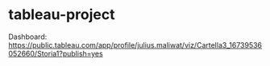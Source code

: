 # tableau-project

Dashboard: https://public.tableau.com/app/profile/julius.maliwat/viz/Cartella3_16739536052660/Storia1?publish=yes
